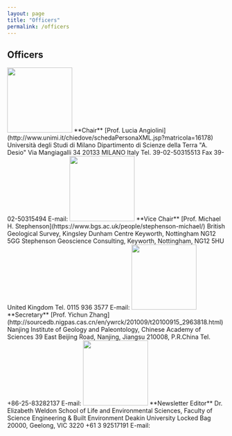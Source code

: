 ```yaml
---
layout: page
title: "Officers"
permalink: /officers
---
```

## Officers

<img src="https://stratigraphy.org/subcommission-permian/images/Lucia new photo.jpg" alt="" style="width:150px" />  
**Chair**   
[Prof. Lucia Angiolini](http://www.unimi.it/chiedove/schedaPersonaXML.jsp?matricola=16178)  
Università degli Studi di Milano  
Dipartimento di Scienze della Terra "A. Desio"  
Via Mangiagalli 34  
20133 MILANO Italy  
Tel. 39-02-50315513  
Fax  39-02-50315494  
E-mail: <lucia.angiolini@unimi.it>  

<img src="https://stratigraphy.org/subcommission-permian/images/Mike new photo.JPG" alt="" style="width:150px" />  
**Vice Chair**  
[Prof. Michael H. Stephenson](https://www.bgs.ac.uk/people/stephenson-michael/)   
British Geological Survey, Kingsley Dunham Centre   
Keyworth, Nottingham NG12 5GG  
Stephenson Geoscience Consulting,  
Keyworth, Nottingham, NG12 5HU  
United Kingdom  
Tel. 0115 936 3577  
E-mail: <mikepalyno@me.com>  

<img src="https://stratigraphy.org/subcommission-permian/images/Prof. Yichun Zhang.jpg" alt="" style="width:150px" />  
**Secretary**  
[Prof. Yichun Zhang](http://sourcedb.nigpas.cas.cn/en/ywrck/201009/t20100915_2963818.html)  
Nanjing Institute of Geology and Paleontology, Chinese Academy of Sciences  
39 East Beijing Road, Nanjing, Jiangsu 210008, P.R.China  
Tel. +86-25-83282137  
E-mail: <yczhang@nigpas.ac.cn>  

<img src="https://stratigraphy.org/subcommission-permian/images/Liz2.jpg" alt="" style="width:150px" />  
**Newsletter Editor**  
Dr. Elizabeth Weldon  
School of Life and Environmental Sciences, Faculty of Science Engineering & Built Environment  
Deakin University  
Locked Bag 20000, Geelong, VIC 3220  
+61 3 92517191  
E-mail: <l.weldon@deakin.edu.au>  

